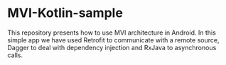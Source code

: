 # MVI-Kotlin-sample
This repository presents how to use MVI architecture in Android. In this simple app we have used Retrofit to communicate with a remote source, Dagger to deal with dependency injection and RxJava to asynchronous calls. 
